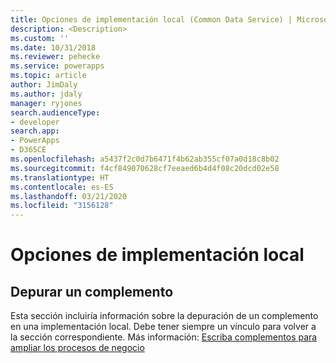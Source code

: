 ```yaml
---
title: Opciones de implementación local (Common Data Service) | Microsoft Docs
description: <Description>
ms.custom: ''
ms.date: 10/31/2018
ms.reviewer: pehecke
ms.service: powerapps
ms.topic: article
author: JimDaly
ms.author: jdaly
manager: ryjones
search.audienceType:
- developer
search.app:
- PowerApps
- D365CE
ms.openlocfilehash: a5437f2c0d7b6471f4b62ab355cf07a0d18c8b02
ms.sourcegitcommit: f4cf849070628cf7eeaed6b4d4f08c20dcd02e58
ms.translationtype: HT
ms.contentlocale: es-ES
ms.lasthandoff: 03/21/2020
ms.locfileid: "3156128"
---
```

# <a name="on-premises-deployment-options"></a>Opciones de implementación local

<!-- 

TODO: This page and any links to it will not be published until an on-premises version of Common Data Service is released.


 -->

<!-- TODO: Replace the example below with real content -->
## <a name="debug-a-plug-in"></a>Depurar un complemento

Esta sección incluiría información sobre la depuración de un complemento en una implementación local. Debe tener siempre un vínculo para volver a la sección correspondiente. Más información: [Escriba complementos para ampliar los procesos de negocio](plug-ins.md)